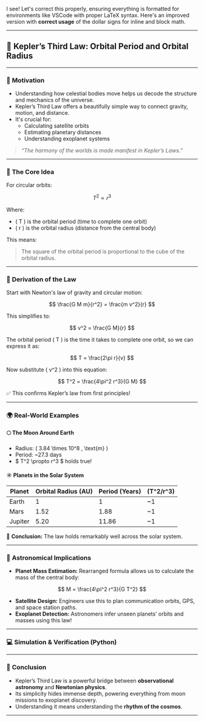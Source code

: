 I see! Let's correct this properly, ensuring everything is formatted for environments like VSCode with proper LaTeX syntax. Here's an improved version with **correct usage** of the dollar signs for inline and block math.

---

## 🌌 **Kepler’s Third Law: Orbital Period and Orbital Radius**

---

### 🎯 **Motivation**

- Understanding how celestial bodies move helps us decode the structure and mechanics of the universe.
- Kepler’s Third Law offers a beautifully simple way to connect gravity, motion, and distance.
- It's crucial for:
  - Calculating satellite orbits
  - Estimating planetary distances
  - Understanding exoplanet systems

> *“The harmony of the worlds is made manifest in Kepler’s Laws.”*

---

### 📐 **The Core Idea**

For circular orbits:

$$
T^2 \propto r^3
$$

Where:
- \( T \) is the orbital period (time to complete one orbit)
- \( r \) is the orbital radius (distance from the central body)

This means:
> The square of the orbital period is proportional to the cube of the orbital radius.

---

### 🧮 **Derivation of the Law**

Start with Newton's law of gravity and circular motion:

$$
\frac{G M m}{r^2} = \frac{m v^2}{r}
$$

This simplifies to:

$$
v^2 = \frac{G M}{r}
$$

The orbital period \( T \) is the time it takes to complete one orbit, so we can express it as:

$$
T = \frac{2\pi r}{v}
$$

Now substitute \( v^2 \) into this equation:

$$
T^2 = \frac{4\pi^2 r^3}{G M}
$$

✅ This confirms Kepler’s law from first principles!

---

### 🌍 **Real-World Examples**

#### 🌕 The Moon Around Earth
- Radius: \( 3.84 \times 10^8 \, \text{m} \)  
- Period: ~27.3 days  
- $ T^2 \propto r^3 $ holds true!
  

#### ☀️ Planets in the Solar System

| Planet   | Orbital Radius (AU) | Period (Years) | \(T^2/r^3\) |
|----------|----------------------|----------------|-------------|
| Earth    | 1                    | 1              | ~1          |
| Mars     | 1.52                 | 1.88           | ~1          |
| Jupiter  | 5.20                 | 11.86          | ~1          |

🌟 **Conclusion:** The law holds remarkably well across the solar system.

---

### 🔭 **Astronomical Implications**

- **Planet Mass Estimation:** Rearranged formula allows us to calculate the mass of the central body:

$$
M = \frac{4\pi^2 r^3}{G T^2}
$$

- **Satellite Design:** Engineers use this to plan communication orbits, GPS, and space station paths.
- **Exoplanet Detection:** Astronomers infer unseen planets’ orbits and masses using this law!

---

### 💻 **Simulation & Verification (Python)**



---

### 🌠 **Conclusion**

- Kepler’s Third Law is a powerful bridge between **observational astronomy** and **Newtonian physics**.
- Its simplicity hides immense depth, powering everything from moon missions to exoplanet discovery.
- Understanding it means understanding the **rhythm of the cosmos**.

---



